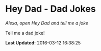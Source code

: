 # Hey Dad - Dad Jokes
*Alexa, open Hey Dad and tell me a joke*

Tell me a dad joke!

**Last Updated:** 2016-03-12 16:38:25